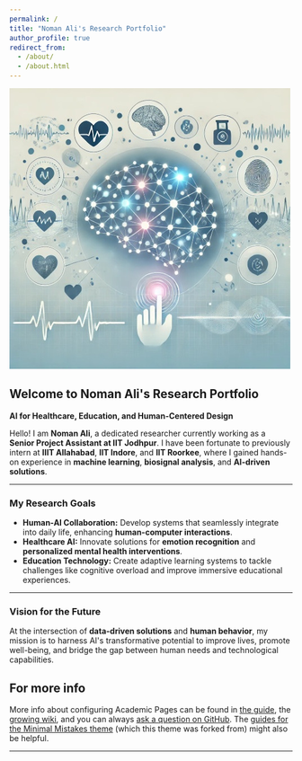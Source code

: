```yaml
---
permalink: /
title: "Noman Ali's Research Portfolio"
author_profile: true
redirect_from: 
  - /about/
  - /about.html
---
```


![Health Informatics and HCI](/images/HCI_HI.JPEG)

## Welcome to Noman Ali's Research Portfolio

**AI for Healthcare, Education, and Human-Centered Design**

Hello! I am **Noman Ali**, a dedicated researcher currently working as a **Senior Project Assistant at IIT Jodhpur**. I have been fortunate to previously intern at **IIIT Allahabad**, **IIT Indore**, and **IIT Roorkee**, where I gained hands-on experience in **machine learning**, **biosignal analysis**, and **AI-driven solutions**.

---

### My Research Goals

- **Human-AI Collaboration:** Develop systems that seamlessly integrate into daily life, enhancing **human-computer interactions**.
- **Healthcare AI:** Innovate solutions for **emotion recognition** and **personalized mental health interventions**.
- **Education Technology:** Create adaptive learning systems to tackle challenges like cognitive overload and improve immersive educational experiences.

---

### Vision for the Future

At the intersection of **data-driven solutions** and **human behavior**, my mission is to harness AI's transformative potential to improve lives, promote well-being, and bridge the gap between human needs and technological capabilities.


For more info
------
More info about configuring Academic Pages can be found in [the guide](https://academicpages.github.io/markdown/), the [growing wiki](https://github.com/academicpages/academicpages.github.io/wiki), and you can always [ask a question on GitHub](https://github.com/academicpages/academicpages.github.io/discussions). The [guides for the Minimal Mistakes theme](https://mmistakes.github.io/minimal-mistakes/docs/configuration/) (which this theme was forked from) might also be helpful.

---













